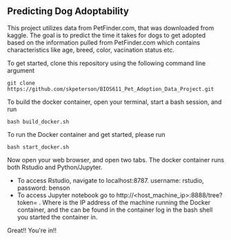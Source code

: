 ## Predicting Dog Adoptability

This project utilizes data from PetFinder.com, that was downloaded from kaggle. The goal is to predict the time it takes for dogs to get adopted based on the information pulled from PetFinder.com which contains characteristics like age, breed, color, vacination status etc. 

To get started, clone this repository using the following command line argument
```
git clone https://github.com/skpeterson/BIOS611_Pet_Adoption_Data_Project.git
```

To build the docker container, open your terminal, start a bash session, and run
```
bash build_docker.sh
```

To run the Docker container and get started, please run 
```
bash start_docker.sh
```

Now open your web browser, and open two tabs. The docker container runs both Rstudio and Python/Jupyter.
- To access Rstudio, navigate to localhost:8787. username: rstudio, password: benson
- To access Jupyter notebook go to http://<host_machine_ip>:8888/tree?token=<token> . Where <host machine IP> is the IP address of the machine running the Docker container, and the <token> can be found in the container log in the bash shell you started the container in.

Great!! You're in!!

